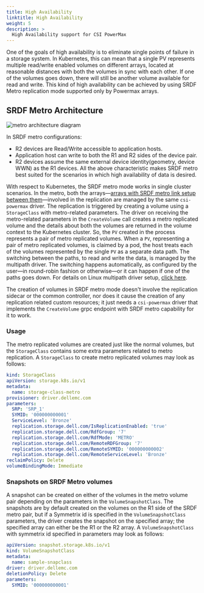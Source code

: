 ```yaml
---
title: High Availability
linktitle: High Availability
weight: 5
description: >
  High Availability support for CSI PowerMax
---
```

One of the goals of high availability is to eliminate single points of failure in a storage system. In Kubernetes, this can mean that a single PV represents multiple read/write enabled volumes on different arrays, located at reasonable distances with both the volumes in sync with each other. If one of the volumes goes down, there will still be another volume available for read and write. This kind of high availability can be achieved by using SRDF Metro replication mode supported only by Powermax arrays.

## SRDF Metro Architecture

![metro architecture diagram](../metro.png)

In SRDF metro configurations:
* R2 devices are Read/Write accessible to application hosts.
* Application host can write to both the R1 and R2 sides of the device pair.
* R2 devices assume the same external device identity(geometry, device WWN) as the R1 devices.
  All the above characteristic makes SRDF metro best suited for the scenarios in which high availability of data is desired.

With respect to Kubernetes, the SRDF metro mode works in single cluster scenarios. In the metro, both the arrays—[arrays with SRDF metro link setup between them](../deployment/powermax/#on-storage-array)—involved in the replication are managed by the same `csi-powermax` driver. The replication is triggered by creating a volume using a `StorageClass` with metro-related parameters.
The driver on receiving the metro-related parameters in the `CreateVolume` call creates a metro replicated volume and the details about both the volumes are returned in the volume context to the Kubernetes cluster. So, the `PV` created in the process represents a pair of metro replicated volumes. When a `PV`, representing a pair of metro replicated volumes, is claimed by a pod, the host treats each of the volumes represented by the single `PV` as a separate data path. The switching between the paths, to read and write the data, is managed by the multipath driver. The switching happens automatically, as configured by the user—in round-robin fashion or otherwise—or it can happen if one of the paths goes down. For details on Linux multipath driver setup, [click here](../../csidriver/installation/helm/powermax/#linux-multipathing-requirements).

The creation of volumes in SRDF metro mode doesn't involve the replication sidecar or the common controller, nor does it cause the creation of any replication related custom resources; it just needs a `csi-powermax` driver that implements the `CreateVolume` grpc endpoint with SRDF metro capability for it to work.

### Usage
The metro replicated volumes are created just like the normal volumes, but the `StorageClass` contains some
extra parameters related to metro replication. A `StorageClass` to create metro replicated volumes may look as follows:

```yaml
kind: StorageClass
apiVersion: storage.k8s.io/v1
metadata:
  name: storage-class-metro
provisioner: driver.dellemc.com
parameters:
  SRP: 'SRP_1'
  SYMID: '000000000001'
  ServiceLevel: 'Bronze'
  replication.storage.dell.com/IsReplicationEnabled: 'true'
  replication.storage.dell.com/RdfGroup: '7'
  replication.storage.dell.com/RdfMode: 'METRO'
  replication.storage.dell.com/RemoteRDFGroup: '7'
  replication.storage.dell.com/RemoteSYMID: '000000000002'
  replication.storage.dell.com/RemoteServiceLevel: 'Bronze'
reclaimPolicy: Delete
volumeBindingMode: Immediate
```

### Snapshots on SRDF Metro volumes
A snapshot can be created on either of the volumes in the metro volume pair depending on the parameters in the `VolumeSnapshotClass`.
The snapshots are by default created on the volumes on the R1 side of the SRDF metro pair, but if a Symmetrix id is specified in the `VolumeSnapshotClass` parameters, the driver creates the snapshot on the specified array; the specified array can either be the R1 or the R2 array. A `VolumeSnapshotClass` with symmetrix id specified in parameters may look as follows:

```yaml
apiVersion: snapshot.storage.k8s.io/v1
kind: VolumeSnapshotClass
metadata:
  name: sample-snapclass
driver: driver.dellemc.com
deletionPolicy: Delete
parameters:
  SYMID: '000000000001'
```